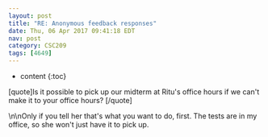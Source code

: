 ```yaml
---
layout: post
title: "RE: Anonymous feedback responses"
date: Thu, 06 Apr 2017 09:41:18 EDT
nav: post
category: CSC209
tags: [4649]
---
```


* content
{:toc}

[quote]Is it possible to pick up our midterm at Ritu's office hours if we can't make it to your office hours? [/quote]
<!-- more -->
<p>\n\nOnly if you tell her that's what you want to do, first. The tests are in my office, so she won't just have it to pick up.</p>

